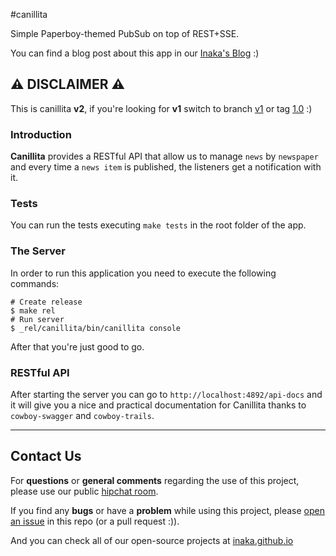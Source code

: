 #canillita

Simple Paperboy-themed PubSub on top of REST+SSE.

You can find a blog post about this app in our [Inaka's Blog](http://inaka.net/blog/2016/01/04/canillita-your-first-erlang-web-server-V2/) :)

## :warning: DISCLAIMER :warning:
This is canillita **v2**, if you're looking for **v1** switch to branch [v1](https://github.com/inaka/canillita/tree/v1) or tag [1.0](https://github.com/inaka/canillita/tree/1.0) :)

### Introduction
**Canillita** provides a RESTful API that allow us to manage `news` by `newspaper` and every time a `news item` is published, the listeners get a notification with it.

### Tests
You can run the tests executing `make tests` in the root folder of the app.

### The Server
In order to run this application you need to execute the following commands:

```
# Create release
$ make rel
# Run server
$ _rel/canillita/bin/canillita console
```
After that you're just good to go.

### RESTful API
After starting the server you can go to `http://localhost:4892/api-docs` and it will give you a nice and practical documentation for Canillita thanks to `cowboy-swagger` and `cowboy-trails`.

---

## Contact Us
For **questions** or **general comments** regarding the use of this project, please use our public [hipchat room](http://inaka.net/hipchat).

If you find any **bugs** or have a **problem** while using this project, please [open an issue](https://github.com/inaka/canillita/issues/new) in this repo (or a pull request :\)).

And you can check all of our open-source projects at [inaka.github.io](http://inaka.github.io)

